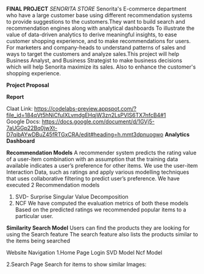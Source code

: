 **FINAL PROJECT**
*SENORITA STORE*
Senorita's E-commerce department who have a large customer base using different recommendation systems to provide suggestions to the customers.They want to build search and recommendation engines along with analytical dashboards
To illustrate the value of data-driven analytics to derive meaningful insights, to ease customer shopping experience, and to make recommendations for users. For marketers and company-heads to understand patterns of sales and ways to target the customers and analyze sales.This project will help Business Analyst, and Business Strategist to make business decisions which will help Senorita maximize its sales. Also to enhance the customer's shopping experience.


**Project Proposal**

**Report**

Claat Link: https://codelabs-preview.appspot.com/?file_id=184qVt5hNiCfuIXLvmdgEHqjW3zn2LsPVIS6TX7nfcB4#1 <br>
Google Docs: https://docs.google.com/document/d/1GVj5-7aUGGp22Bq0jwXt-D7qibAYwDBuZ45fRTGxCRA/edit#heading=h.mmt3dpnuogwo
**Analytics Dashboard**




























**Recommendation Models** 
A recommender system predicts the rating value of a user-item combination with an assumption that the training data available indicates a user’s preference for other items.
We use the user-item Interaction Data, such as ratings and apply various modelling techniques that uses collaborative filtering to predict user’s preference.
We have executed 2 Recommendation models
1. SVD- Surprise Singular Value Decomposition
2. NCF
We have computed the evaluation metrics of both these models
Based on the predicted ratings we recommended popular items to a particular user.


**Similarity Search Model**
Users can find the products they are looking for using the Search feature
The search feature also lists the products similar to the items being searched

  
  Website Navigation
  1.Home Page
   Login
    SVD Model
    Ncf Model
  
  
  2.Search Page
   Search for items to show similar Images:
  
  
  
